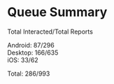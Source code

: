 # Queue Summary

Total Interacted/Total Reports

Android: 87/296  
Desktop: 166/635  
iOS: 33/62

Total: 286/993
